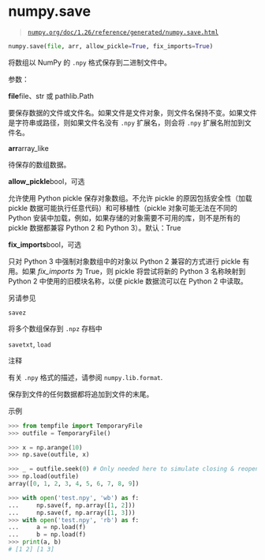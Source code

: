 # numpy.save

> [`numpy.org/doc/1.26/reference/generated/numpy.save.html`](https://numpy.org/doc/1.26/reference/generated/numpy.save.html)

```py
numpy.save(file, arr, allow_pickle=True, fix_imports=True)
```

将数组以 NumPy 的 `.npy` 格式保存到二进制文件中。

参数：

**file**file、str 或 pathlib.Path

要保存数据的文件或文件名。如果文件是文件对象，则文件名保持不变。如果文件是字符串或路径，则如果文件名没有 `.npy` 扩展名，则会将 `.npy` 扩展名附加到文件名。

**arr**array_like

待保存的数组数据。

**allow_pickle**bool，可选

允许使用 Python pickle 保存对象数组。不允许 pickle 的原因包括安全性（加载 pickle 数据可能执行任意代码）和可移植性（pickle 对象可能无法在不同的 Python 安装中加载，例如，如果存储的对象需要不可用的库，则不是所有的 pickle 数据都兼容 Python 2 和 Python 3）。默认：True

**fix_imports**bool，可选

只对 Python 3 中强制对象数组中的对象以 Python 2 兼容的方式进行 pickle 有用。如果 *fix_imports* 为 True，则 pickle 将尝试将新的 Python 3 名称映射到 Python 2 中使用的旧模块名称，以便 pickle 数据流可以在 Python 2 中读取。

另请参见

`savez`

将多个数组保存到 `.npz` 存档中

`savetxt`, `load`

注释

有关 `.npy` 格式的描述，请参阅 `numpy.lib.format`.

保存到文件的任何数据都将追加到文件的末尾。

示例

```py
>>> from tempfile import TemporaryFile
>>> outfile = TemporaryFile() 
```

```py
>>> x = np.arange(10)
>>> np.save(outfile, x) 
```

```py
>>> _ = outfile.seek(0) # Only needed here to simulate closing & reopening file
>>> np.load(outfile)
array([0, 1, 2, 3, 4, 5, 6, 7, 8, 9]) 
```

```py
>>> with open('test.npy', 'wb') as f:
...     np.save(f, np.array([1, 2]))
...     np.save(f, np.array([1, 3]))
>>> with open('test.npy', 'rb') as f:
...     a = np.load(f)
...     b = np.load(f)
>>> print(a, b)
# [1 2] [1 3] 
```

